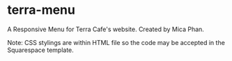# terra-menu
A Responsive Menu for Terra Cafe's website. Created by Mica Phan.

Note: CSS stylings are within HTML file so the code may be accepted in the Squarespace template.
